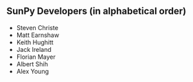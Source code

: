 ## SunPy Developers (in alphabetical order)

* Steven Christe
* Matt Earnshaw
* Keith Hughitt
* Jack Ireland
* Florian Mayer
* Albert Shih
* Alex Young